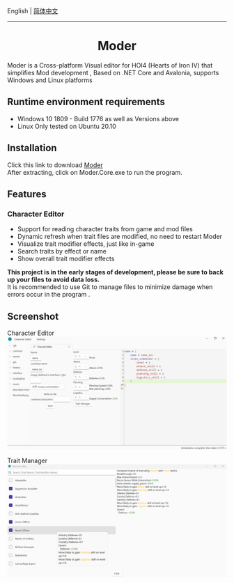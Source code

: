 English | [简体中文](Docs/README.zh-CN.md)

---

<h1 align="center">
    Moder
</h1>

Moder is a Cross-platform Visual editor for HOI4 (Hearts of Iron IV)  that simplifies Mod development , Based on .NET Core and Avalonia, supports Windows and Linux platforms 

## Runtime environment requirements

- Windows 10 1809 - Build 1776 as well as Versions above
- Linux Only tested on Ubuntu 20.10
  
## Installation

Click this link to download [Moder](https://github.com/textGamex/Moder/releases)  
After extracting, click on Moder.Core.exe to run the program.

## Features

### Character Editor 

- Support for reading character traits from game and mod files
- Dynamic refresh when trait files are modified, no need to restart Moder
- Visualize trait modifier effects, just like in-game
- Search traits by effect or name
- Show overall trait modifier effects

**This project is in the early stages of development, please be sure to back up your files to avoid data loss.**  
It is recommended to use Git to manage files to minimize damage when errors occur in the program .

## Screenshot

Character Editor
![screenshot1](Images/screenshot1.png)

Trait Manager
![screenshot2](Images/screenshot2.png)
